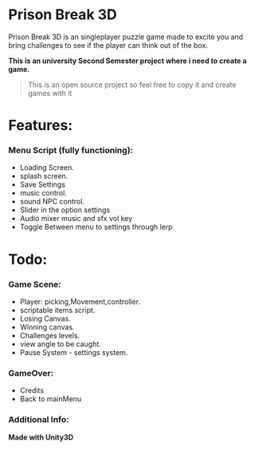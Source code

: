 
# Prison Break 3D

Prison Break 3D is an singleplayer puzzle game made to excite you and bring challenges to see if the player can think out of the box.

**This is an university Second Semester project where i need to create a game.**

>This is an open source project so feel free to copy it and create games with it

# Features:
  ### Menu Script (fully functioning):
  - Loading Screen.
  - splash screen.
  - Save Settings
  - music control.
  - sound NPC control.
  - Slider in the option settings
  - Audio mixer music and sfx vol key
  - Toggle Between menu to settings through lerp

# Todo:

  ### Game Scene:
  - Player: picking,Movement,controller.
  - scriptable items script.
  - Losing Canvas.
  - Winning canvas.
  - Challenges levels.
  - view angle to be caught.
  - Pause System - settings system.
  ### GameOver:
  - Credits
  - Back to mainMenu


### Additional Info:
**Made with Unity3D**

